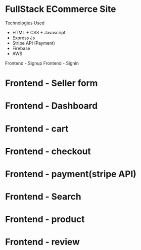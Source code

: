 # FullStack ECommerce Site 

Technologies Used
* HTML + CSS + Javascript
* Express Js
* Stripe API (Payment)
* Firebase
* AWS

Frontend - Signup
Frontend - Signin
# Frontend - Seller form
# Frontend - Dashboard
# Frontend - cart
# Frontend - checkout
# Frontend - payment(stripe API)
# Frontend - Search
# Frontend - product
# Frontend - review



